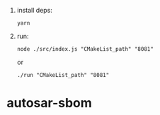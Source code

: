 1. install deps:
   ```
   yarn
   ```
2. run:

   ```
   node ./src/index.js "CMakeList_path" "8081"
   ```

   or

   ```
   ./run "CMakeList_path" "8081"
   ```
# autosar-sbom
